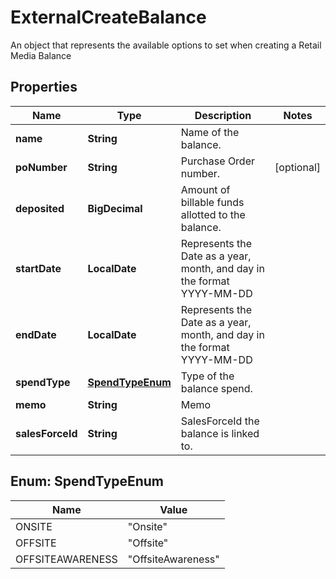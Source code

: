 

# ExternalCreateBalance

An object that represents the available options to set when creating a Retail Media Balance

## Properties

| Name | Type | Description | Notes |
|------------ | ------------- | ------------- | -------------|
|**name** | **String** | Name of the balance. |  |
|**poNumber** | **String** | Purchase Order number. |  [optional] |
|**deposited** | **BigDecimal** | Amount of billable funds allotted to the balance. |  |
|**startDate** | **LocalDate** | Represents the Date as a year, month, and day in the format YYYY-MM-DD |  |
|**endDate** | **LocalDate** | Represents the Date as a year, month, and day in the format YYYY-MM-DD |  |
|**spendType** | [**SpendTypeEnum**](#SpendTypeEnum) | Type of the balance spend. |  |
|**memo** | **String** | Memo |  |
|**salesForceId** | **String** | SalesForceId the balance is linked to. |  |



## Enum: SpendTypeEnum

| Name | Value |
|---- | -----|
| ONSITE | &quot;Onsite&quot; |
| OFFSITE | &quot;Offsite&quot; |
| OFFSITEAWARENESS | &quot;OffsiteAwareness&quot; |



